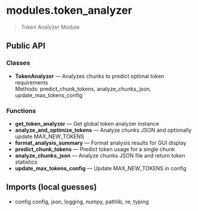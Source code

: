 # modules.token_analyzer

> Token Analyzer Module

## Public API

### Classes
- **TokenAnalyzer** — Analyzes chunks to predict optimal token requirements  
  Methods: predict_chunk_tokens, analyze_chunks_json, update_max_tokens_config

### Functions
- **get_token_analyzer** — Get global token analyzer instance
- **analyze_and_optimize_tokens** — Analyze chunks JSON and optionally update MAX_NEW_TOKENS
- **format_analysis_summary** — Format analysis results for GUI display
- **predict_chunk_tokens** — Predict token usage for a single chunk
- **analyze_chunks_json** — Analyze chunks JSON file and return token statistics
- **update_max_tokens_config** — Update MAX_NEW_TOKENS in config

## Imports (local guesses)
- config.config, json, logging, numpy, pathlib, re, typing